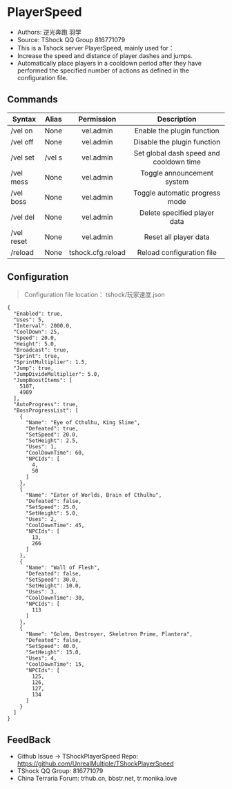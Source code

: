 # PlayerSpeed

- Authors: 逆光奔跑 羽学
- Source: TShock QQ Group 816771079
- This is a Tshock server PlayerSpeed, mainly used for：
- Increase the speed and distance of player dashes and jumps.
- Automatically place players in a cooldown period after they have performed the specified number of actions as defined in the configuration file.

## Commands

| Syntax     | Alias  |    Permission     |               Description               |
|------------|:------:|:-----------------:|:---------------------------------------:|
| /vel on    |  None  |     vel.admin     |       Enable the plugin function        |
| /vel off   |  None  |     vel.admin     |       Disable the plugin function       |
| /vel set   | /vel s |     vel.admin     | Set global dash speed and cooldown time |
| /vel mess  |  None  |     vel.admin     |       Toggle announcement system        |
| /vel boss  |  None  |     vel.admin     |     Toggle automatic progress mode      |
| /vel del   |  None  |     vel.admin     |      Delete specified player data       |
| /vel reset |  None  |     vel.admin     |          Reset all player data          |
| /reload    |  None  | tshock.cfg.reload |        Reload configuration file        |

## Configuration
> Configuration file location： tshock/玩家速度.json
```json5
{
  "Enabled": true,
  "Uses": 5,
  "Interval": 2000.0,
  "CoolDown": 25,
  "Speed": 20.0,
  "Height": 5.0,
  "Broadcast": true,
  "Sprint": true,
  "SprintMultiplier": 1.5,
  "Jump": true,
  "JumpDivideMultiplier": 5.0,
  "JumpBoostItems": [
    5107,
    4989
  ],
  "AutoProgress": true,
  "BossProgressList": [
    {
      "Name": "Eye of Cthulhu, King Slime",
      "Defeated": true,
      "SetSpeed": 20.0,
      "SetHeight": 2.5,
      "Uses": 1,
      "CoolDownTime": 60,
      "NPCIds": [
        4,
        50
      ]
    },
    {
      "Name": "Eater of Worlds, Brain of Cthulhu",
      "Defeated": false,
      "SetSpeed": 25.0,
      "SetHeight": 5.0,
      "Uses": 2,
      "CoolDownTime": 45,
      "NPCIds": [
        13,
        266
      ]
    },
    {
      "Name": "Wall of Flesh",
      "Defeated": false,
      "SetSpeed": 30.0,
      "SetHeight": 10.0,
      "Uses": 3,
      "CoolDownTime": 30,
      "NPCIds": [
        113
      ]
    },
    {
      "Name": "Golem, Destroyer, Skeletron Prime, Plantera",
      "Defeated": false,
      "SetSpeed": 40.0,
      "SetHeight": 15.0,
      "Uses": 4,
      "CoolDownTime": 15,
      "NPCIds": [
        125,
        126,
        127,
        134
      ]
    }
  ]
}
```
## FeedBack
- Github Issue -> TShockPlayerSpeed Repo: https://github.com/UnrealMultiple/TShockPlayerSpeed
- TShock QQ Group: 816771079
- China Terraria Forum: trhub.cn, bbstr.net, tr.monika.love